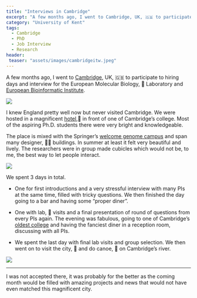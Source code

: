 ```yaml
---
title: "Interviews in Cambridge"
excerpt: "A few months ago, I went to Cambridge, UK, 🇬🇧 to participate to hiring days and interview for EMBL-EBI"
category: "University of Kent"
tags:
  - Cambridge
  - PhD
  - Job Interview
  - Research
header:
 teaser: "assets/images/cambridgeitw.jpeg"
---
```


A few months ago, I went to [Cambridge](https://fr.wikipedia.org/wiki/Cambridge), UK, 🇬🇧 to participate to hiring days and interview for the European Molecular Biology, 🧬 Laboratory and [European Bioinformatic Institute](https://www.ebi.ac.uk/).

![](https://cdn-images-1.medium.com/max/2000/1*2vhDB_2nMvctjEy8rVAx9g.jpeg)

I knew England pretty well now but never visited Cambridge. We were hosted in a magnificent [hotel](https://www.gonvillehotel.co.uk/),🏨 in front of one of Cambridge’s college. Most of the aspiring Ph.D. students there were very bright and knowledgeable.

The place is mixed with the Springer’s [welcome genome campus](https://www.wellcomegenomecampus.org/) and span many designer, 👩‍🎨 buildings. In summer at least it felt very beautiful and lively. The researchers were in group made cubicles which would not be, to me, the best way to let people interact.

![](https://cdn-images-1.medium.com/max/8064/1*hjG7G9efRKvLrUJMputQYQ.jpeg)

We spent 3 days in total.

* One for first introductions and a very stressful interview with many PIs at the same time, filled with tricky questions. We then finished the day going to a bar and having some “proper diner”.

* One with lab, 🔬 visits and a final presentation of round of questions from every PIs again. The evening was fabulous, going to one of Cambridge’s [oldest college](https://goo.gl/maps/kcuPNYx35o62) and having the fanciest diner in a reception room, discussing with all PIs.

* We spent the last day with final lab visits and group selection. We then went on to visit the city, 🌃 and do canoe, 🛶 on Cambridge’s river.

![](https://cdn-images-1.medium.com/max/8064/1*Ij_IK5l5lwAcn-zeoA52Kg.jpeg)

-----

I was not accepted there, it was probably for the better as the coming month would be filled with amazing projects and news that would not have even matched this magnificent city.
